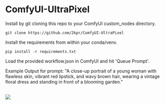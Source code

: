 # ComfyUI-UltraPixel

Install by git cloning this repo to your ComfyUI custom_nodes directory.
```
git clone https://github.com/2kpr/ComfyUI-UltraPixel
```

Install the requirements from within your conda/venv.
```
pip install -r requirements.txt
```

Load the provided workflow.json in ComfyUI and hit 'Queue Prompt'.

Example Output for prompt:
"A close-up portrait of a young woman with flawless skin, vibrant red lipstick, and wavy brown hair, wearing a vintage floral dress and standing in front of a blooming garden."
<br/>
<br/>

<img src="https://github.com/2kpr/ComfyUI-UltraPixel/blob/main/ComfyUI_00001_.png">
